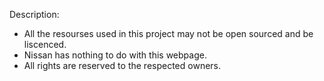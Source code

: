 Description: 
  - All the resourses used in this project may not be open sourced and be liscenced.
  - Nissan has nothing to do with this webpage.
  - All rights are reserved to the respected owners.
